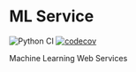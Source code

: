 # ML Service

![Python CI](https://github.com/Soontao/ML-Service/workflows/Python%20CI/badge.svg)
[![codecov](https://codecov.io/gh/Soontao/ML-Service/branch/master/graph/badge.svg)](https://codecov.io/gh/Soontao/ML-Service)

Machine Learning Web Services